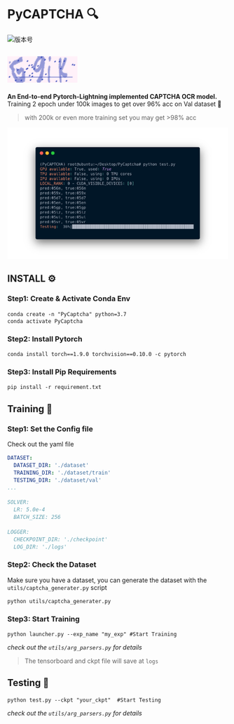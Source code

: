 # PyCAPTCHA 🔍
![版本号](https://img.shields.io/badge/Version-Beta--0.0.1-blue)

![](./assets/captcha.png)
---

**An End-to-end Pytorch-Lightning implemented CAPTCHA OCR model.**  
Training 2 epoch under 100k images to get over 96% acc on Val dataset 🤩  
> with 200k or even more training set you may get >98% acc

![](./assets/testing.png)



## INSTALL ⚙️
### Step1: Create & Activate Conda Env
```shell
conda create -n "PyCaptcha" python=3.7
conda activate PyCaptcha
```

### Step2: Install Pytorch 
```shell
conda install torch==1.9.0 torchvision==0.10.0 -c pytorch
```

### Step3: Install Pip Requirements 
```shell
pip install -r requirement.txt
```

## Training 🚀
### Step1: Set the Config file
Check out the yaml file  
```yaml
DATASET:
  DATASET_DIR: './dataset'
  TRAINING_DIR: './dataset/train'
  TESTING_DIR: './dataset/val'
...

SOLVER:
  LR: 5.0e-4
  BATCH_SIZE: 256

LOGGER:
  CHECKPOINT_DIR: './checkpoint'
  LOG_DIR: './logs'
```


### Step2: Check the Dataset
Make sure you have a dataset, you can generate the dataset with the ```utils/captcha_generater.py``` script
```shell
python utils/captcha_generater.py
```

### Step3: Start Training
```shell
python launcher.py --exp_name "my_exp" #Start Training
```
*check out the ```utils/arg_parsers.py``` for details*

> The tensorboard and ckpt file will save at ```logs```

## Testing 📝
```shell
python test.py --ckpt "your_ckpt"  #Start Testing
```
*check out the ```utils/arg_parsers.py``` for details*
